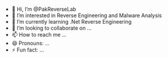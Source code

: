 - 👋 Hi, I’m @PakReverseLab
- 👀 I’m interested in Reverse Engineering and Malware Analysis 
- 🌱 I’m currently learning  .Net Reverse Engineering 
- 💞️ I’m looking to collaborate on ...
- 📫 How to reach me ...
- 😄 Pronouns: ...
- ⚡ Fun fact: ...

<!---
PakReverseLab/PakReverseLab is a ✨ special ✨ repository because its `README.md` (this file) appears on your GitHub profile.
You can click the Preview link to take a look at your changes.
--->
